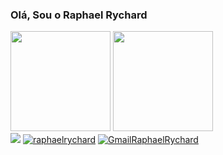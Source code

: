 ### Olá, Sou o Raphael Rychard

<div>
    <img height=160em src="https://github-readme-stats.vercel.app/api?username=raphaelrychard&show_icons=true&theme=tokyonight">
    <img height=160em  src="https://github-readme-stats.vercel.app/api/top-langs/?username=raphaelrychard&layout=compact&theme=tokyonight">
</div>

<div>
    <a href="https://www.linkedin.com/in/raphaelrychard/" alt="LikendinRaphaeRychard">
        <img src="https://img.shields.io/badge/LinkedIn-0077B5?style=for-the-badge&logo=linkedin&logoColor=white"></a>
    
   <a href="https://t.me/RaphaelRychard">
       <img src="https://img.shields.io/badge/Telegram-2CA5E0?style=for-the-badge&logo=telegram&logoColor=white" alt="raphaelrychard"></a>
    
   <a href="mailto:raph.rych@gmail.com">
        <img src="https://img.shields.io/badge/Gmail-D14836?style=for-the-badge&logo=gmail&logoColor=white" alt="GmailRaphaelRychard">
</div>
